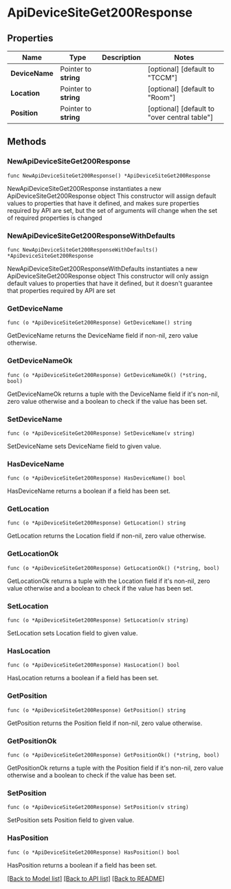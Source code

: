 # ApiDeviceSiteGet200Response

## Properties

Name | Type | Description | Notes
------------ | ------------- | ------------- | -------------
**DeviceName** | Pointer to **string** |  | [optional] [default to "TCCM"]
**Location** | Pointer to **string** |  | [optional] [default to "Room"]
**Position** | Pointer to **string** |  | [optional] [default to "over central table"]

## Methods

### NewApiDeviceSiteGet200Response

`func NewApiDeviceSiteGet200Response() *ApiDeviceSiteGet200Response`

NewApiDeviceSiteGet200Response instantiates a new ApiDeviceSiteGet200Response object
This constructor will assign default values to properties that have it defined,
and makes sure properties required by API are set, but the set of arguments
will change when the set of required properties is changed

### NewApiDeviceSiteGet200ResponseWithDefaults

`func NewApiDeviceSiteGet200ResponseWithDefaults() *ApiDeviceSiteGet200Response`

NewApiDeviceSiteGet200ResponseWithDefaults instantiates a new ApiDeviceSiteGet200Response object
This constructor will only assign default values to properties that have it defined,
but it doesn't guarantee that properties required by API are set

### GetDeviceName

`func (o *ApiDeviceSiteGet200Response) GetDeviceName() string`

GetDeviceName returns the DeviceName field if non-nil, zero value otherwise.

### GetDeviceNameOk

`func (o *ApiDeviceSiteGet200Response) GetDeviceNameOk() (*string, bool)`

GetDeviceNameOk returns a tuple with the DeviceName field if it's non-nil, zero value otherwise
and a boolean to check if the value has been set.

### SetDeviceName

`func (o *ApiDeviceSiteGet200Response) SetDeviceName(v string)`

SetDeviceName sets DeviceName field to given value.

### HasDeviceName

`func (o *ApiDeviceSiteGet200Response) HasDeviceName() bool`

HasDeviceName returns a boolean if a field has been set.

### GetLocation

`func (o *ApiDeviceSiteGet200Response) GetLocation() string`

GetLocation returns the Location field if non-nil, zero value otherwise.

### GetLocationOk

`func (o *ApiDeviceSiteGet200Response) GetLocationOk() (*string, bool)`

GetLocationOk returns a tuple with the Location field if it's non-nil, zero value otherwise
and a boolean to check if the value has been set.

### SetLocation

`func (o *ApiDeviceSiteGet200Response) SetLocation(v string)`

SetLocation sets Location field to given value.

### HasLocation

`func (o *ApiDeviceSiteGet200Response) HasLocation() bool`

HasLocation returns a boolean if a field has been set.

### GetPosition

`func (o *ApiDeviceSiteGet200Response) GetPosition() string`

GetPosition returns the Position field if non-nil, zero value otherwise.

### GetPositionOk

`func (o *ApiDeviceSiteGet200Response) GetPositionOk() (*string, bool)`

GetPositionOk returns a tuple with the Position field if it's non-nil, zero value otherwise
and a boolean to check if the value has been set.

### SetPosition

`func (o *ApiDeviceSiteGet200Response) SetPosition(v string)`

SetPosition sets Position field to given value.

### HasPosition

`func (o *ApiDeviceSiteGet200Response) HasPosition() bool`

HasPosition returns a boolean if a field has been set.


[[Back to Model list]](../README.md#documentation-for-models) [[Back to API list]](../README.md#documentation-for-api-endpoints) [[Back to README]](../README.md)


